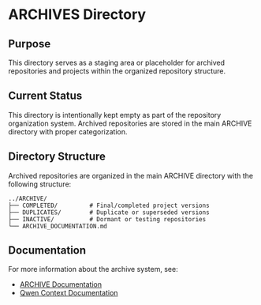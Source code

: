 # ARCHIVES Directory

## Purpose
This directory serves as a staging area or placeholder for archived repositories and projects within the organized repository structure.

## Current Status
This directory is intentionally kept empty as part of the repository organization system. Archived repositories are stored in the main ARCHIVE directory with proper categorization.

## Directory Structure
Archived repositories are organized in the main ARCHIVE directory with the following structure:
```
../ARCHIVE/
├── COMPLETED/         # Final/completed project versions
├── DUPLICATES/        # Duplicate or superseded versions
├── INACTIVE/          # Dormant or testing repositories
└── ARCHIVE_DOCUMENTATION.md
```

## Documentation
For more information about the archive system, see:
- [ARCHIVE Documentation](../ARCHIVE/ARCHIVE_DOCUMENTATION.md)
- [Qwen Context Documentation](QWEN.md)